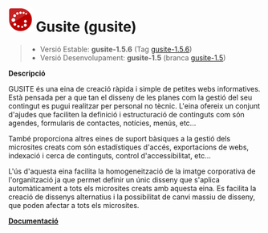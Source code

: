 # ![Logo](https://github.com/GovernIB/maven/raw/binaris/gusite/projectinfo_Attachments/icon.jpg) Gusite (gusite)
> - Versió Estable: __gusite-1.5.6__ (Tag [gusite-1.5.6](https://github.com/GovernIB/gusite/tree/gusite-1.5.6))
> - Versió Desenvolupament: __gusite-1.5__ (branca [gusite-1.5](https://github.com/GovernIB/gusite/tree/gusite-1.5))

**Descripció**

GUSITE és una eina de creació ràpida i simple de petites webs informatives. Està pensada per a que tan el disseny de les planes com la gestió del seu contingut es pugui realitzar per personal no tècnic. L'eina ofereix un conjunt d'ajudes que faciliten la definició i estructuració de continguts com són agendes, formularis de contactes, notícies, menús, etc...

També proporciona altres eines de suport bàsiques a la gestió dels microsites creats com són estadístiques d'accés, exportacions de webs, indexació i cerca de continguts, control d'accessibilitat, etc...

L'ús d'aquesta eina facilita la homogeneització de la imatge corporativa de l'organització ja que permet definir un únic disseny que s'aplica automàticament a tots els microsites creats amb aquesta eina. Es facilita la creació de dissenys alternatius i la possibilitat de canvi massiu de disseny, que poden afectar a tots els microsites.

[**Documentació**](https://github.com/GovernIB/gusite/tree/gusite-1.5.6/doc/pdf)
